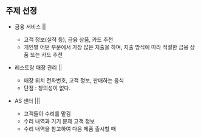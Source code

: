 ## 주제 선정

- 금융 서비스 ||
  - 고객 정보(실적 등), 금융 상품, 카드 추천
  - 개인별 어떤 부문에서 가장 많은 지출을 하며, 지출 방식에 따라 적절한 금융 상품 또는 카드 추천

- 레스토랑 매장 관리 ||
  - 매장 위치 전화번호, 고객 정보, 판매하는 음식
  - 단점 : 창의성이 없다.

- AS 센터 |||
  - 고객들이 수리를 맡김
  - 수리 내역과 기기 문제 고객 정보
  - 수리 내역을 참고하여 다음 제품 출시할 때 